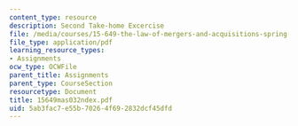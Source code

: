```yaml
---
content_type: resource
description: Second Take-home Excercise
file: /media/courses/15-649-the-law-of-mergers-and-acquisitions-spring-2003/5ab3fac7e55b70264f692832dcf45dfd_15649mas032ndex.pdf
file_type: application/pdf
learning_resource_types:
- Assignments
ocw_type: OCWFile
parent_title: Assignments
parent_type: CourseSection
resourcetype: Document
title: 15649mas032ndex.pdf
uid: 5ab3fac7-e55b-7026-4f69-2832dcf45dfd
---
```

